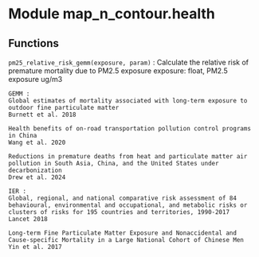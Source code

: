 Module map_n_contour.health
===========================

Functions
---------

`pm25_relative_risk_gemm(exposure, param)`
:   Calculate the relative risk of premature mortality due to PM2.5 exposure
    exposure: float, PM2.5 exposure ug/m3
    
    GEMM : 
    Global estimates of mortality associated with long-term exposure to outdoor fine particulate matter
    Burnett et al. 2018
    
    Health benefits of on-road transportation pollution control programs in China
    Wang et al. 2020
    
    Reductions in premature deaths from heat and particulate matter air pollution in South Asia, China, and the United States under decarbonization
    Drew et al. 2024
    
    IER :
    Global, regional, and national comparative risk assessment of 84 behavioural, environmental and occupational, and metabolic risks or clusters of risks for 195 countries and territories, 1990-2017
    Lancet 2018
    
    Long-term Fine Particulate Matter Exposure and Nonaccidental and Cause-specific Mortality in a Large National Cohort of Chinese Men
    Yin et al. 2017